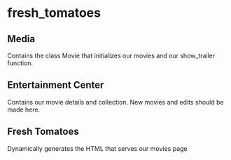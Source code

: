 # fresh_tomatoes

## Media
Contains the class Movie that initializes our movies and our show_trailer function.

## Entertainment Center
Contains our movie details and collection. New movies and edits should be made here.

## Fresh Tomatoes
Dynamically generates the HTML that serves our movies page